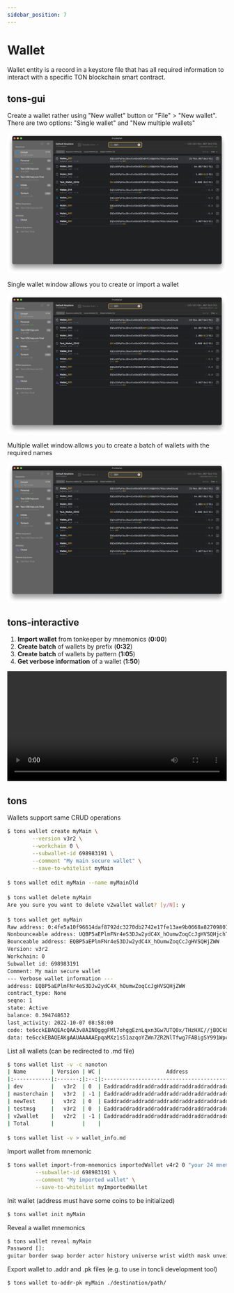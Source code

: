 ```yaml
---
sidebar_position: 7
---
```

# Wallet

Wallet entity is a record in a keystore file that has all required information to interact with a specific TON blockchain smart contract.  


## tons-gui

Create a wallet rather using "New wallet" button or "File" > "New wallet". 
There are two options: "Single wallet" and "New multiple wallets"

![tons-gui-create-new-keystore](/img/gui.png)

Single wallet window allows you to create or import a wallet 

![tons-gui-create-new-keystore](/img/gui.png)

Multiple wallet window allows you to create a batch of wallets with the required names

![tons-gui-create-new-keystore](/img/gui.png)

## tons-interactive

1. **Import wallet** from tonkeeper by mnemonics (**0:00**) <br />
2. **Create batch** of wallets by prefix (**0:32**) <br />
3. **Create batch** of wallets by pattern (**1:05**) <br /> 
4. **Get verbose information** of a wallet (**1:50**)


<video controls width="100%" height="auto">
  <source src="https://tonfactory.github.io/tons-docs/vid/tons-interactive-wallet.mov" type="video/mp4" />
</video>



## tons

Wallets support same CRUD operations
```bash
$ tons wallet create myMain \
        --version v3r2 \
        --workchain 0 \
        --subwallet-id 698983191 \
        --comment "My main secure wallet" \
        --save-to-whitelist myMain

$ tons wallet edit myMain --name myMainOld

$ tons wallet delete myMain
Are you sure you want to delete v2wallet wallet? [y/N]: y

$ tons wallet get myMain
Raw address: 0:4fe5a10f96614daf8792dc3270db2742e17fe13ae9b0668a827098075524078d
Nonbounceable address: UQBP5aEPlmFNr4eS3DJw2ydC4X_hOumwZoqCcJgHVSQHjchT
Bounceable address: EQBP5aEPlmFNr4eS3DJw2ydC4X_hOumwZoqCcJgHVSQHjZWW
Version: v3r2
Workchain: 0
Subwallet id: 698983191
Comment: My main secure wallet
--- Verbose wallet information ---
address: EQBP5aEPlmFNr4eS3DJw2ydC4X_hOumwZoqCcJgHVSQHjZWW
contract_type: None
seqno: 1
state: Active
balance: 0.394748632
last_activity: 2022-10-07 08:58:00
code: te6cckEBAQEAcQAA3v8AIN0gggFMl7ohggEznLqxn3Gw7UTQ0x/THzHXC//jBOCk8mCDCNcYINMf0x/TH/gjE7vyY+1E0NMf0x/T/9FRMrryoVFEuvKiBPkBVBBV+RDyo/gAkyDXSpbTB9QC+wDo0QGkyMsfyx/L/8ntVBC9ba0=
data: te6cckEBAQEAKgAAUAAAAAEpqaMXz1s51azqoYZWn7ZR2NlTfwg7FABigSY991WpcgOjOlg2uqR/
```

List all wallets (can be redirected to .md file)
```bash
$ tons wallet list -v -c nanoton
| Name        | Version | WC |                     Address                      | Comment            | State  |            Balance |
|:------------|:-------:|:--:|:------------------------------------------------:|:-------------------|:------:|-------------------:|
| dev         |   v3r2  | 0  | Eaddraddraddraddraddraddraddraddraddraddraddradd | Development wallet | Active |      182.349713128 |
| masterchain |   v3r2  | -1 | Eaddraddraddraddraddraddraddraddraddraddraddradd | None               | Active |        0.328599221 |
| newTest     |   v3r2  | 0  | Eaddraddraddraddraddraddraddraddraddraddraddradd |                    | Active |        0.095227164 |
| testmsg     |   v3r2  | 0  | Eaddraddraddraddraddraddraddraddraddraddraddradd | None               | Active |        0.394748632 |
| v2wallet    |   v2r2  | -1 | Eaddraddraddraddraddraddraddraddraddraddraddradd | None               | Uninit |                0.0 |
| Total       |         |    |                                                  |                    |        | 183.16828814499996 |

$ tons wallet list -v > wallet_info.md
```

Import wallet from mnemonic
```bash
$ tons wallet import-from-mnemonics importedWallet v4r2 0 "your 24 mnemo ... words" \
         --subwallet-id 698983191 \
         --comment "My imported wallet" \
         --save-to-whitelist myImportedWallet
```

Init wallet (address must have some coins to be initialized)
```bash
$ tons wallet init myMain
```

Reveal a wallet mnemonics
```bash
$ tons wallet reveal myMain
Password []: 
guitar border swap border actor history universe wrist width mask unveil again dentist tilt theory risk electric flash hat sentence essence able dice mammal
```

Export wallet to .addr and .pk files (e.g. to use in toncli development tool)
```bash
$ tons wallet to-addr-pk myMain ./destination/path/
```
